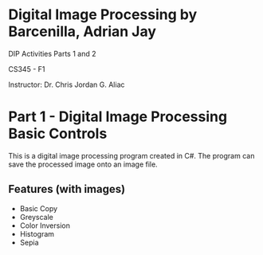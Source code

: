 # Digital Image Processing by Barcenilla, Adrian Jay

DIP Activities Parts 1 and 2

CS345 - F1

Instructor: Dr. Chris Jordan G. Aliac

# Part 1 - Digital Image Processing Basic Controls
This is a digital image processing program created in C#. The program can save the processed image onto an image file.

## Features (with images)
- Basic Copy 
- Greyscale
- Color Inversion 
- Histogram 
- Sepia 

